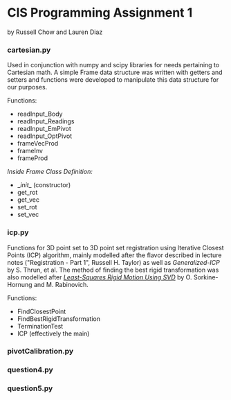 # CIS Programming Assignment 1
by Russell Chow and Lauren Diaz
### cartesian.py
Used in conjunction with numpy and scipy libraries for needs pertaining to Cartesian math. A simple Frame data structure was written with getters and setters and functions were developed to manipulate this data structure for our purposes.

Functions:
- readInput_Body
- readInput_Readings
- readInput_EmPivot
- readInput_OptPivot
- frameVecProd
- frameInv
- frameProd 

*Inside Frame Class Definition:*
- \__init__ (constructor)
- get_rot
- get_vec
- set_rot
- set_vec

### icp.py
Functions for 3D point set to 3D point set registration using Iterative Closest Points (ICP) algorithm, mainly modelled after the flavor described in lecture notes ("Registration - Part 1", Russell H. Taylor) as well as *Generalized-ICP* by S. Thrun, et al. The method of finding the best rigid transformation was also modelled after [*Least-Squares Rigid Motion Using SVD*](https://igl.ethz.ch/projects/ARAP/svd_rot.pdf) by O. Sorkine-Hornung and M. Rabinovich.

Functions:
- FindClosestPoint
- FindBestRigidTransformation
- TerminationTest
- ICP (effectively the main)
### pivotCalibration.py
### question4.py
### question5.py

